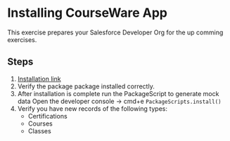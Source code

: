 # Installing CourseWare App

This exercise prepares your Salesforce Developer Org for the up comming exercises.

## Steps
1. [Installation link](https://login.salesforce.com/packaging/installPackage.apexp?p0=04t3i000002OLGS)
2. Verify the package package installed correctly.
3. After installation is complete run the PackageScript to generate mock data
Open the developer console -> cmd+e
``` PackageScripts.install() ```
4. Verify you have new records of the following types: 
   - Certifications
   - Courses
   - Classes
